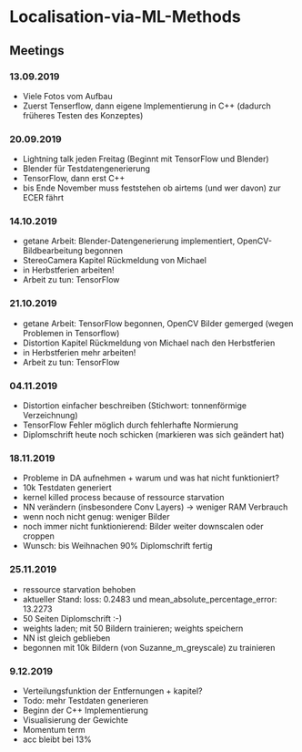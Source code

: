 # Localisation-via-ML-Methods



## Meetings

### 13.09.2019

* Viele Fotos vom Aufbau
* Zuerst Tenserflow, dann eigene Implementierung in C++ (dadurch früheres Testen des Konzeptes)

### 20.09.2019

* Lightning talk jeden Freitag (Beginnt mit TensorFlow und Blender)
* Blender für Testdatengenerierung
* TensorFlow, dann erst C++
* bis Ende November muss feststehen ob airtems (und wer davon) zur ECER fährt

### 14.10.2019

* getane Arbeit: Blender-Datengenerierung implementiert, OpenCV-Bildbearbeitung begonnen
* StereoCamera Kapitel Rückmeldung von Michael
* in Herbstferien arbeiten!
* Arbeit zu tun: TensorFlow

### 21.10.2019

* getane Arbeit: TensorFlow begonnen, OpenCV Bilder gemerged (wegen Problemen in Tensorflow)
* Distortion Kapitel Rückmeldung von Michael nach den Herbstferien
* in Herbstferien mehr arbeiten!
* Arbeit zu tun: TensorFlow

### 04.11.2019

* Distortion einfacher beschreiben (Stichwort: tonnenförmige Verzeichnung)
* TensorFlow Fehler möglich durch fehlerhafte Normierung
* Diplomschrift heute noch schicken (markieren was sich geändert hat)

### 18.11.2019

* Probleme in DA aufnehmen + warum und was hat nicht funktioniert?
* 10k Testdaten generiert
* kernel killed process because of ressource starvation
* NN verändern (insbesondere Conv Layers) -> weniger RAM Verbrauch
* wenn noch nicht genug: weniger Bilder
* noch immer nicht funktionierend: Bilder weiter downscalen oder croppen
* Wunsch: bis Weihnachen 90% Diplomschrift fertig

### 25.11.2019

* ressource starvation behoben
* aktueller Stand: loss: 0.2483 und mean_absolute_percentage_error: 13.2273
* 50 Seiten Diplomschrift :-)
* weights laden; mit 50 Bildern trainieren; weights speichern
* NN ist gleich geblieben
* begonnen mit 10k Bildern (von Suzanne_m_greyscale) zu trainieren

### 9.12.2019

* Verteilungsfunktion der Entfernungen + kapitel?
* Todo: mehr Testdaten generieren
* Beginn der C++ Implementierung
* Visualisierung der Gewichte
* Momentum term
* acc bleibt bei 13%
